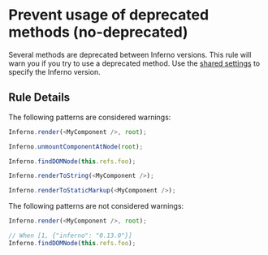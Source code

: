 # Prevent usage of deprecated methods (no-deprecated)

Several methods are deprecated between Inferno versions. This rule will warn you if you try to use a deprecated method. Use the [shared settings](/README.md#configuration) to specify the Inferno version.

## Rule Details

The following patterns are considered warnings:

```js
Inferno.render(<MyComponent />, root);

Inferno.unmountComponentAtNode(root);

Inferno.findDOMNode(this.refs.foo);

Inferno.renderToString(<MyComponent />);

Inferno.renderToStaticMarkup(<MyComponent />);
```

The following patterns are not considered warnings:

```js
Inferno.render(<MyComponent />, root);

// When [1, {"inferno": "0.13.0"}]
Inferno.findDOMNode(this.refs.foo);
```
